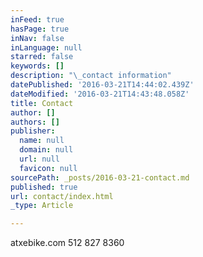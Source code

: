 ```yaml
---
inFeed: true
hasPage: true
inNav: false
inLanguage: null
starred: false
keywords: []
description: "\_contact information"
datePublished: '2016-03-21T14:44:02.439Z'
dateModified: '2016-03-21T14:43:48.058Z'
title: Contact
author: []
authors: []
publisher:
  name: null
  domain: null
  url: null
  favicon: null
sourcePath: _posts/2016-03-21-contact.md
published: true
url: contact/index.html
_type: Article

---
```

atxebike.com 512 827 8360